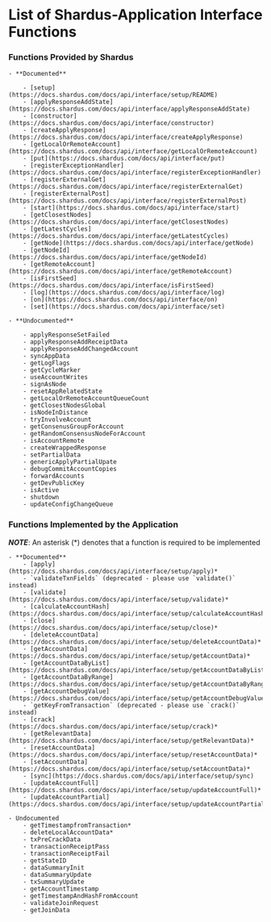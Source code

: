 # List of Shardus-Application Interface Functions

### Functions Provided by Shardus

    - **Documented**

        - [setup](https://docs.shardus.com/docs/api/interface/setup/README)
        - [applyResponseAddState](https://docs.shardus.com/docs/api/interface/applyResponseAddState)
        - [constructor](https://docs.shardus.com/docs/api/interface/constructor)
        - [createApplyResponse](https://docs.shardus.com/docs/api/interface/createApplyResponse)
        - [getLocalOrRemoteAccount](https://docs.shardus.com/docs/api/interface/getLocalOrRemoteAccount)
        - [put](https://docs.shardus.com/docs/api/interface/put)
        - [registerExceptionHandler](https://docs.shardus.com/docs/api/interface/registerExceptionHandler)
        - [registerExternalGet](https://docs.shardus.com/docs/api/interface/registerExternalGet)
        - [registerExternalPost](https://docs.shardus.com/docs/api/interface/registerExternalPost)
        - [start](https://docs.shardus.com/docs/api/interface/start)
        - [getClosestNodes](https://docs.shardus.com/docs/api/interface/getClosestNodes)
        - [getLatestCycles](https://docs.shardus.com/docs/api/interface/getLatestCycles)
        - [getNode](https://docs.shardus.com/docs/api/interface/getNode)
        - [getNodeId](https://docs.shardus.com/docs/api/interface/getNodeId)
        - [getRemoteAccount](https://docs.shardus.com/docs/api/interface/getRemoteAccount)
        - [isFirstSeed](https://docs.shardus.com/docs/api/interface/isFirstSeed)
        - [log](https://docs.shardus.com/docs/api/interface/log)
        - [on](https://docs.shardus.com/docs/api/interface/on)
        - [set](https://docs.shardus.com/docs/api/interface/set)

    - **Undocumented**

        - applyResponseSetFailed
        - applyResponseAddReceiptData
        - applyResponseAddChangedAccount
        - syncAppData
        - getLogFlags
        - getCycleMarker
        - useAccountWrites
        - signAsNode
        - resetAppRelatedState
        - getLocalOrRemoteAccountQueueCount
        - getClosestNodesGlobal
        - isNodeInDistance
        - tryInvolveAccount
        - getConsenusGroupForAccount
        - getRandomConsensusNodeForAccount
        - isAccountRemote
        - createWrappedResponse
        - setPartialData
        - genericApplyPartialUpate
        - debugCommitAccountCopies
        - forwardAccounts
        - getDevPublicKey
        - isActive
        - shutdown
        - updateConfigChangeQueue

### Functions Implemented by the Application

***NOTE***: An asterisk (*) denotes that a function is required to be implemented

    - **Documented**
        - [apply](https://docs.shardus.com/docs/api/interface/setup/apply)*
        - `validateTxnFields` (deprecated - please use `validate()` instead)
        - [validate](https://docs.shardus.com/docs/api/interface/setup/validate)*
        - [calculateAccountHash](https://docs.shardus.com/docs/api/interface/setup/calculateAccountHash)*
        - [close](https://docs.shardus.com/docs/api/interface/setup/close)*
        - [deleteAccountData](https://docs.shardus.com/docs/api/interface/setup/deleteAccountData)*
        - [getAccountData](https://docs.shardus.com/docs/api/interface/setup/getAccountData)*
        - [getAccountDataByList](https://docs.shardus.com/docs/api/interface/setup/getAccountDataByList)*
        - [getAccountDataByRange](https://docs.shardus.com/docs/api/interface/setup/getAccountDataByRange)*
        - [getAccountDebugValue](https://docs.shardus.com/docs/api/interface/setup/getAccountDebugValue)
        - `getKeyFromTransaction` (deprecated - please use `crack()` instead)
        - [crack](https://docs.shardus.com/docs/api/interface/setup/crack)*
        - [getRelevantData](https://docs.shardus.com/docs/api/interface/setup/getRelevantData)*
        - [resetAccountData](https://docs.shardus.com/docs/api/interface/setup/resetAccountData)*
        - [setAccountData](https://docs.shardus.com/docs/api/interface/setup/setAccountData)*
        - [sync](https://docs.shardus.com/docs/api/interface/setup/sync)
        - [updateAccountFull](https://docs.shardus.com/docs/api/interface/setup/updateAccountFull)*
        - [updateAccountPartial](https://docs.shardus.com/docs/api/interface/setup/updateAccountPartial)*

    - Undocumented
        - getTimestampfromTransaction*
        - deleteLocalAccountData*
        - txPreCrackData
        - transactionReceiptPass
        - transactionReceiptFail
        - getStateID
        - dataSummaryInit
        - dataSummaryUpdate
        - txSummaryUpdate
        - getAccountTimestamp
        - getTimestampAndHashFromAccount
        - validateJoinRequest
        - getJoinData